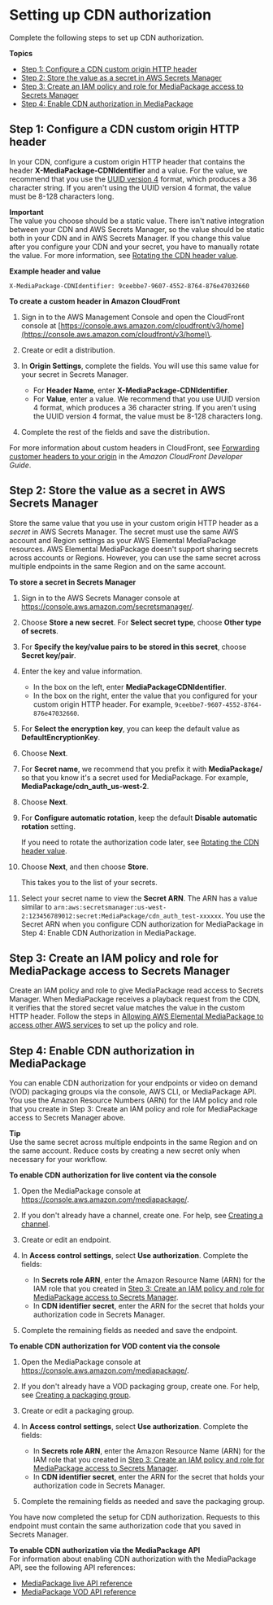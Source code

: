 # Setting up CDN authorization<a name="cdn-auth-setup"></a>

Complete the following steps to set up CDN authorization\.

**Topics**
+ [Step 1: Configure a CDN custom origin HTTP header](#cdn-aut-setup-cdn)
+ [Step 2: Store the value as a secret in AWS Secrets Manager](#cdn-aut-setup-secret)
+ [Step 3: Create an IAM policy and role for MediaPackage access to Secrets Manager](#cdn-aut-setup-iam)
+ [Step 4: Enable CDN authorization in MediaPackage](#cdn-aut-setup-endpoint)

## Step 1: Configure a CDN custom origin HTTP header<a name="cdn-aut-setup-cdn"></a>

In your CDN, configure a custom origin HTTP header that contains the header **X\-MediaPackage\-CDNIdentifier** and a value\. For the value, we recommend that you use the [UUID version 4](https://www.ietf.org/rfc/rfc4122.txt) format, which produces a 36 character string\. If you aren't using the UUID version 4 format, the value must be 8\-128 characters long\.

**Important**  
The value you choose should be a static value\. There isn't native integration between your CDN and AWS Secrets Manager, so the value should be static both in your CDN and in AWS Secrets Manager\. If you change this value after you configure your CDN and your secret, you have to manually rotate the value\. For more information, see [Rotating the CDN header value](cdn-auth-rotate.md)\.

**Example header and value**

```
X-MediaPackage-CDNIdentifier: 9ceebbe7-9607-4552-8764-876e47032660
```

**To create a custom header in Amazon CloudFront**

1. Sign in to the AWS Management Console and open the CloudFront console at [https://console.aws.amazon.com/cloudfront/v3/home](https://console.aws.amazon.com/cloudfront/v3/home)\.

1. Create or edit a distribution\.

1. In **Origin Settings**, complete the fields\. You will use this same value for your secret in Secrets Manager\.
   + For **Header Name**, enter **X\-MediaPackage\-CDNIdentifier**\.
   + For **Value**, enter a value\. We recommend that you use UUID version 4 format, which produces a 36 character string\. If you aren't using the UUID version 4 format, the value must be 8\-128 characters long\. 

1. Complete the rest of the fields and save the distribution\.

For more information about custom headers in CloudFront, see [Forwarding customer headers to your origin](https://docs.aws.amazon.com/AmazonCloudFront/latest/DeveloperGuide/forward-custom-headers.html) in the *Amazon CloudFront Developer Guide*\.

## Step 2: Store the value as a secret in AWS Secrets Manager<a name="cdn-aut-setup-secret"></a>

Store the same value that you use in your custom origin HTTP header as a *secret* in AWS Secrets Manager\. The secret must use the same AWS account and Region settings as your AWS Elemental MediaPackage resources\. AWS Elemental MediaPackage doesn't support sharing secrets across accounts or Regions\. However, you can use the same secret across multiple endpoints in the same Region and on the same account\.

**To store a secret in Secrets Manager**

1. Sign in to the AWS Secrets Manager console at [https://console\.aws\.amazon\.com/secretsmanager/](https://console.aws.amazon.com/secretsmanager/)\.

1. Choose **Store a new secret**\. For **Select secret type**, choose **Other type of secrets**\.

1. For **Specify the key/value pairs to be stored in this secret**, choose **Secret key/pair**\.

1. Enter the key and value information\.
   + In the box on the left, enter **MediaPackageCDNIdentifier**\.
   + In the box on the right, enter the value that you configured for your custom origin HTTP header\. For example, `9ceebbe7-9607-4552-8764-876e47032660`\.

1. For **Select the encryption key**, you can keep the default value as **DefaultEncryptionKey**\.

1. Choose **Next**\.

1. For **Secret name**, we recommend that you prefix it with **MediaPackage/** so that you know it's a secret used for MediaPackage\. For example, **MediaPackage/cdn\_auth\_us\-west\-2**\.

1. Choose **Next**\.

1. For **Configure automatic rotation**, keep the default **Disable automatic rotation** setting\.

   If you need to rotate the authorization code later, see [Rotating the CDN header value](cdn-auth-rotate.md)\.

1. Choose **Next**, and then choose **Store**\.

   This takes you to the list of your secrets\.

1. Select your secret name to view the **Secret ARN**\. The ARN has a value similar to `arn:aws:secretsmanager:us-west-2:123456789012:secret:MediaPackage/cdn_auth_test-xxxxxx`\. You use the Secret ARN when you configure CDN authorization for MediaPackage in Step 4: Enable CDN Authorization in MediaPackage\. 

## Step 3: Create an IAM policy and role for MediaPackage access to Secrets Manager<a name="cdn-aut-setup-iam"></a>

Create an IAM policy and role to give MediaPackage read access to Secrets Manager\. When MediaPackage receives a playback request from the CDN, it verifies that the stored secret value matches the value in the custom HTTP header\. Follow the steps in [Allowing AWS Elemental MediaPackage to access other AWS services](setting-up-create-trust-rel.md) to set up the policy and role\.

## Step 4: Enable CDN authorization in MediaPackage<a name="cdn-aut-setup-endpoint"></a>

You can enable CDN authorization for your endpoints or video on demand \(VOD\) packaging groups via the console, AWS CLI, or MediaPackage API\. You use the Amazon Resource Numbers \(ARN\) for the IAM policy and role that you create in Step 3: Create an IAM policy and role for MediaPackage access to Secrets Manager above\.

**Tip**  
Use the same secret across multiple endpoints in the same Region and on the same account\. Reduce costs by creating a new secret only when necessary for your workflow\.

**To enable CDN authorization for live content via the console**

1. Open the MediaPackage console at [https://console\.aws\.amazon\.com/mediapackage/](https://console.aws.amazon.com/mediapackage/)\.

1. If you don't already have a channel, create one\. For help, see [Creating a channel](channels-create.md)\.

1. Create or edit an endpoint\.

1. In **Access control settings**, select **Use authorization**\. Complete the fields:
   + In **Secrets role ARN**, enter the Amazon Resource Name \(ARN\) for the IAM role that you created in [Step 3: Create an IAM policy and role for MediaPackage access to Secrets Manager](#cdn-aut-setup-iam)\.
   + In **CDN identifier secret**, enter the ARN for the secret that holds your authorization code in Secrets Manager\.

1. Complete the remaining fields as needed and save the endpoint\.

**To enable CDN authorization for VOD content via the console**

1. Open the MediaPackage console at [https://console\.aws\.amazon\.com/mediapackage/](https://console.aws.amazon.com/mediapackage/)\.

1. If you don't already have a VOD packaging group, create one\. For help, see [Creating a packaging group](pkg-group-create.md)\.

1. Create or edit a packaging group\.

1. In **Access control settings**, select **Use authorization**\. Complete the fields:
   + In **Secrets role ARN**, enter the Amazon Resource Name \(ARN\) for the IAM role that you created in [Step 3: Create an IAM policy and role for MediaPackage access to Secrets Manager](#cdn-aut-setup-iam)\.
   + In **CDN identifier secret**, enter the ARN for the secret that holds your authorization code in Secrets Manager\.

1. Complete the remaining fields as needed and save the packaging group\.

You have now completed the setup for CDN authorization\. Requests to this endpoint must contain the same authorization code that you saved in Secrets Manager\.

**To enable CDN authorization via the MediaPackage API**  
For information about enabling CDN authorization with the MediaPackage API, see the following API references:
+ [MediaPackage live API reference](https://docs.aws.amazon.com/mediapackage/latest/apireference/resources.html)
+ [MediaPackage VOD API reference](https://docs.aws.amazon.com/mediapackage-vod/latest/apireference/)